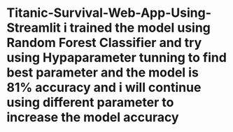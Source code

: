 # Titanic-Survival-Web-App-Using-Streamlit i trained the model using Random Forest Classifier and try using Hypaparameter tunning to find best parameter and the model is 81% accuracy and i will continue using different parameter to increase the model accuracy
